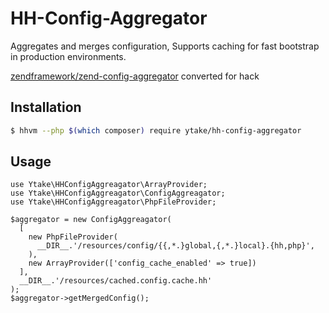 # HH-Config-Aggregator

Aggregates and merges configuration, Supports caching for fast bootstrap in production environments.

[zendframework/zend-config-aggregator](https://github.com/zendframework/zend-config-aggregator) converted for hack

## Installation

```bash
$ hhvm --php $(which composer) require ytake/hh-config-aggregator
```

## Usage

```hack
use Ytake\HHConfigAggreagator\ArrayProvider;
use Ytake\HHConfigAggreagator\ConfigAggreagator;
use Ytake\HHConfigAggreagator\PhpFileProvider;

$aggregator = new ConfigAggreagator(
  [
    new PhpFileProvider(
      __DIR__.'/resources/config/{{,*.}global,{,*.}local}.{hh,php}',
    ),
    new ArrayProvider(['config_cache_enabled' => true])
  ],
  __DIR__.'/resources/cached.config.cache.hh'
);
$aggregator->getMergedConfig();
```
